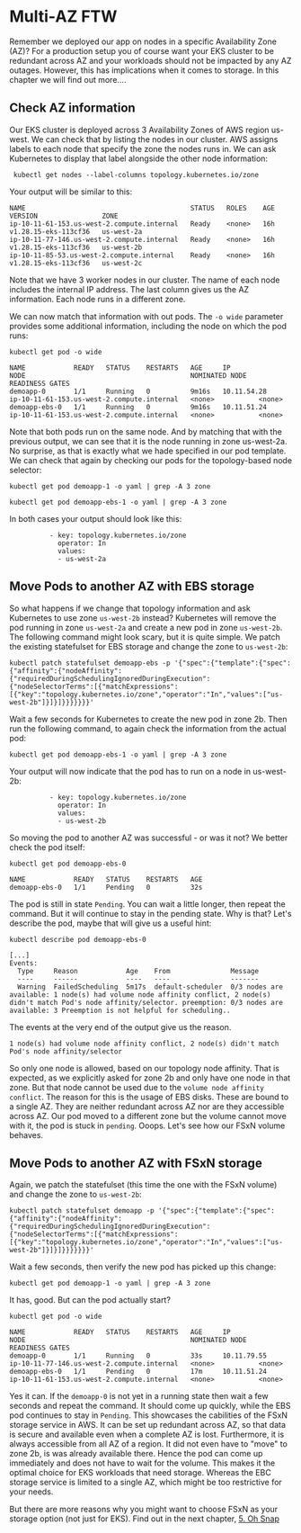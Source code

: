 # Multi-AZ FTW

Remember we deployed our app on nodes in a specific Availability Zone (AZ)? For a production setup you of course want your EKS cluster to be redundant across AZ and your workloads should not be impacted by any AZ outages. However, this has implications when it comes to storage. In this chapter we will find out more....

## Check AZ information

Our EKS cluster is deployed across 3 Availability Zones of AWS region us-west. We can check that by listing the nodes in our cluster. AWS assigns labels to each node that specify the zone the nodes runs in. We can ask Kubernetes to display that label alongside the other node information:

```console
 kubectl get nodes --label-columns topology.kubernetes.io/zone
```

Your output will be similar to this:

```console
NAME                                         STATUS   ROLES    AGE   VERSION                ZONE
ip-10-11-61-153.us-west-2.compute.internal   Ready    <none>   16h   v1.28.15-eks-113cf36   us-west-2a
ip-10-11-77-146.us-west-2.compute.internal   Ready    <none>   16h   v1.28.15-eks-113cf36   us-west-2b
ip-10-11-85-53.us-west-2.compute.internal    Ready    <none>   16h   v1.28.15-eks-113cf36   us-west-2c
```

Note that we have 3 worker nodes in our cluster. The name of each node includes the internal IP address. The last column gives us the AZ information. Each node runs in a different zone.

We can now match that information with out pods. The `-o wide` parameter provides some additional information, including the node on which the pod runs:

```console
kubectl get pod -o wide
```

```console
NAME            READY   STATUS    RESTARTS   AGE     IP             NODE                                         NOMINATED NODE   READINESS GATES
demoapp-0       1/1     Running   0          9m16s   10.11.54.28    ip-10-11-61-153.us-west-2.compute.internal   <none>           <none>
demoapp-ebs-0   1/1     Running   0          9m16s   10.11.51.24    ip-10-11-61-153.us-west-2.compute.internal   <none>           <none>
```

Note that both pods run on the same node. And by matching that with the previous output, we can see that it is the node running in zone us-west-2a. No surprise, as that is exactly what we hade specified in our pod template. We can check that again by checking our pods for the topology-based node selector:

```console
kubectl get pod demoapp-1 -o yaml | grep -A 3 zone
```

```console
kubectl get pod demoapp-ebs-1 -o yaml | grep -A 3 zone
```

In both cases your output should look like this:

```console
          - key: topology.kubernetes.io/zone
            operator: In
            values:
            - us-west-2a
```

## Move Pods to another AZ with EBS storage

So what happens if we change that topology information and ask Kubernetes to use zone `us-west-2b` instead? Kubernetes will remove the pod running in zone `us-west-2a` and create a new pod in zone `us-west-2b`. The following command might look scary, but it is quite simple. We patch the existing statefulset for EBS storage and change the zone to `us-west-2b`:

```console
kubectl patch statefulset demoapp-ebs -p '{"spec":{"template":{"spec":{"affinity":{"nodeAffinity":{"requiredDuringSchedulingIgnoredDuringExecution":{"nodeSelectorTerms":[{"matchExpressions":[{"key":"topology.kubernetes.io/zone","operator":"In","values":["us-west-2b"]}]}]}}}}}}}'
```

Wait a few seconds for Kubernetes to create the new pod in zone 2b. Then run the following command, to again check the information from the actual pod:

```console
kubectl get pod demoapp-ebs-1 -o yaml | grep -A 3 zone
```

Your output will now indicate that the pod has to run on a node in us-west-2b:

```console
          - key: topology.kubernetes.io/zone
            operator: In
            values:
            - us-west-2b
```

So moving the pod to another AZ was successful - or was it not? We better check the pod itself:

```console
kubectl get pod demoapp-ebs-0
```

```console
NAME            READY   STATUS    RESTARTS   AGE
demoapp-ebs-0   1/1     Pending   0          32s
```

The pod is still in state `Pending`. You can wait a little longer, then repeat the command. But it will continue to stay in the pending state. Why is that? Let's describe the pod, maybe that will give us a useful hint:

```console
kubectl describe pod demoapp-ebs-0
```

```console
[...]
Events:
  Type     Reason            Age    From               Message
  ----     ------            ----   ----               -------
  Warning  FailedScheduling  5m17s  default-scheduler  0/3 nodes are available: 1 node(s) had volume node affinity conflict, 2 node(s) didn't match Pod's node affinity/selector. preemption: 0/3 nodes are available: 3 Preemption is not helpful for scheduling..
```

The events at the very end of the output give us the reason.

`1 node(s) had volume node affinity conflict, 2 node(s) didn't match Pod's node affinity/selector`

So only one node is allowed, based on our topology node affinity. That is expected, as we explicitly asked for zone 2b and only have one node in that zone. But that node cannot be used due to the `volume node affinity conflict`. The reason for this is the usage of EBS disks. These are bound to a single AZ. They are neither redundant across AZ nor are they accessible across AZ. Our pod moved to a different zone but the volume cannot move with it, the pod is stuck in `pending`. Ooops. Let's see how our FSxN volume behaves.

## Move Pods to another AZ with FSxN storage

Again, we patch the statefulset (this time the one with the FSxN volume) and change the zone to `us-west-2b`:

```console
kubectl patch statefulset demoapp -p '{"spec":{"template":{"spec":{"affinity":{"nodeAffinity":{"requiredDuringSchedulingIgnoredDuringExecution":{"nodeSelectorTerms":[{"matchExpressions":[{"key":"topology.kubernetes.io/zone","operator":"In","values":["us-west-2b"]}]}]}}}}}}}'
```

Wait a few seconds, then verify the new pod has picked up this change:

```console
kubectl get pod demoapp-1 -o yaml | grep -A 3 zone
```

It has, good. But can the pod actually start?

```console
kubectl get pod -o wide
```

```console
NAME            READY   STATUS    RESTARTS   AGE     IP             NODE                                         NOMINATED NODE   READINESS GATES
demoapp-0       1/1     Running   0          33s     10.11.79.55    ip-10-11-77-146.us-west-2.compute.internal   <none>           <none>
demoapp-ebs-0   1/1     Pending   0          17m     10.11.51.24    ip-10-11-61-153.us-west-2.compute.internal   <none>           <none>
```

Yes it can. If the `demoapp-0` is not yet in a running state then wait a few seconds and repeat the command. It should come up quickly, while the EBS pod continues to stay in `Pending`. This showcases the cabilities of the FSxN storage service in AWS. It can be set up redundant across AZ, so that data is secure and available even when a complete AZ is lost. Furthermore, it is always accessible from all AZ of a region. It did not even have to "move" to zone 2b, is was already available there. Hence the pod can come up immediately and does not have to wait for the volume. This makes it the optimal choice for EKS workloads that need storage. Whereas the EBC storage service is limited to a single AZ, which might be too restrictive for your needs.

But there are more reasons why you might want to choose FSxN as your storage option (not just for EKS). Find out in the next chapter, [5. Oh Snap](/labguide/snapshot/README.md)
